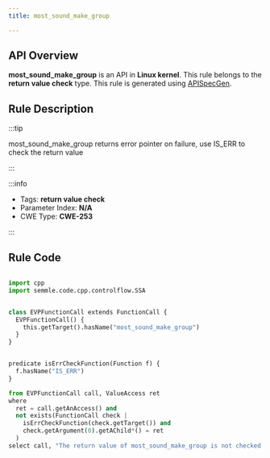 ```yaml
---
title: most_sound_make_group

---
```



## API Overview
**most_sound_make_group** is an API in **Linux kernel**. This rule belongs to the **return value check** type. This rule is generated using [APISpecGen](../../tools/APISpecGen).
## Rule Description

:::tip

most_sound_make_group returns error pointer on failure, use IS_ERR to check the return value

:::

:::info

- Tags: **return value check**
- Parameter Index: **N/A**
- CWE Type: **CWE-253**

:::

## Rule Code
```python

import cpp
import semmle.code.cpp.controlflow.SSA


class EVPFunctionCall extends FunctionCall {
  EVPFunctionCall() {
    this.getTarget().hasName("most_sound_make_group")
  }
}


predicate isErrCheckFunction(Function f) {
  f.hasName("IS_ERR") 
}

from EVPFunctionCall call, ValueAccess ret
where
  ret = call.getAnAccess() and
  not exists(FunctionCall check |
    isErrCheckFunction(check.getTarget()) and
    check.getArgument(0).getAChild*() = ret
  )
select call, "The return value of most_sound_make_group is not checked with IS_ERR."
    
```